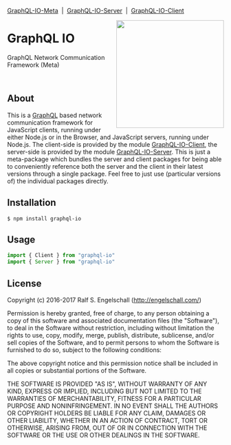 
[GraphQL-IO-Meta](https://github.com/rse/graphql-io) &nbsp;|&nbsp;
[GraphQL-IO-Server](https://github.com/rse/graphql-io-server) &nbsp;|&nbsp;
[GraphQL-IO-Client](https://github.com/rse/graphql-io-client)

<img src="https://rawgit.com/rse/graphql-io/master/graphql-io.svg" width="250" align="right" alt=""/>

GraphQL IO
==========

GraphQL Network Communication Framework (Meta)

<p/>
<img src="https://nodei.co/npm/graphql-io.png?downloads=true&stars=true" alt=""/>

<p/>
<img src="https://david-dm.org/rse/graphql-io.png" alt=""/>

About
-----

This is a [GraphQL](http://graphql.org/) based network communication framework for
JavaScript clients, running under either Node.js or in the Browser,
and JavaScript servers, running under Node.js.
The client-side is provided by the module
[GraphQL-IO-Client](https://github.com/rse/graphql-io-client),
the server-side is provided by the module
[GraphQL-IO-Server](https://github.com/rse/graphql-io-server).
This is just a meta-package which bundles
the server and client packages for being able to conveniently reference both
the server and the client in their latest versions through a single package.
Feel free to just use (particular versions of) the individual packages directly.

Installation
------------

```shell
$ npm install graphql-io
```

Usage
-----

```js
import { Client } from "graphql-io"
import { Server } from "graphql-io"
```

License
-------

Copyright (c) 2016-2017 Ralf S. Engelschall (http://engelschall.com/)

Permission is hereby granted, free of charge, to any person obtaining
a copy of this software and associated documentation files (the
"Software"), to deal in the Software without restriction, including
without limitation the rights to use, copy, modify, merge, publish,
distribute, sublicense, and/or sell copies of the Software, and to
permit persons to whom the Software is furnished to do so, subject to
the following conditions:

The above copyright notice and this permission notice shall be included
in all copies or substantial portions of the Software.

THE SOFTWARE IS PROVIDED "AS IS", WITHOUT WARRANTY OF ANY KIND,
EXPRESS OR IMPLIED, INCLUDING BUT NOT LIMITED TO THE WARRANTIES OF
MERCHANTABILITY, FITNESS FOR A PARTICULAR PURPOSE AND NONINFRINGEMENT.
IN NO EVENT SHALL THE AUTHORS OR COPYRIGHT HOLDERS BE LIABLE FOR ANY
CLAIM, DAMAGES OR OTHER LIABILITY, WHETHER IN AN ACTION OF CONTRACT,
TORT OR OTHERWISE, ARISING FROM, OUT OF OR IN CONNECTION WITH THE
SOFTWARE OR THE USE OR OTHER DEALINGS IN THE SOFTWARE.

